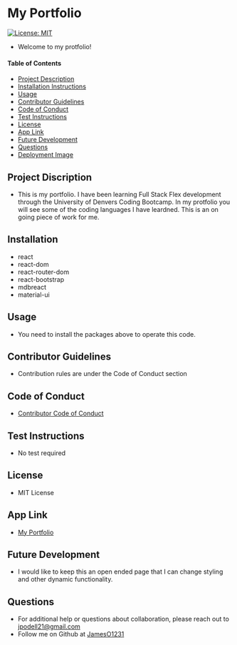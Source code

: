 # My Portfolio
[![License: MIT](https://img.shields.io/badge/License-MIT-yellow.svg)](https://opensource.org/licenses/MIT)
* Welcome to my protfolio!

#### Table of Contents
* [Project Description](#project-description)
* [Installation Instructions](#installation-instructions)
* [Usage](#usage-information)
* [Contributor Guidelines](#contributor-guidelines)
* [Code of Conduct](#code-of-conduct)
* [Test Instructions](#test-instructions)
* [License](#license)
* [App Link](#app-link)
* [Future Development](#future-development)
* [Questions](#questions)
* [Deployment Image](#deployment-image)

## Project Discription
* This is my portfolio. I have been learning Full Stack Flex development through the University of Denvers Coding Bootcamp. In my protfolio you will see some of the coding languages I have leardned. This is an on going piece of work for me. 

## Installation
* react
* react-dom
* react-router-dom
* react-bootstrap
* mdbreact
* material-ui

## Usage
* You need to install the packages above to operate this code. 

## Contributor Guidelines
* Contribution rules are under the Code of Conduct section

## Code of Conduct
* [Contributor Code of Conduct](https://www.contributor-covenant.org/version/2/0/code_of_conduct/code_of_conduct.md)

## Test Instructions
* No test required

## License
* MIT License

## App Link
* [My Portfolio](https://jameso1231-portfolio.herokuapp.com/)

## Future Development
* I would like to keep this an open ended page that I can change styling and other dynamic functionality.

## Questions
* For additional help or questions about collaboration, please reach out to jpodell21@gmail.com
* Follow me on Github at [JamesO1231](http://github.com/JamesO1231)
